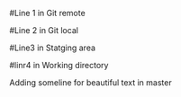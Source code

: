 #Line 1 in Git remote

#Line 2 in Git local

#Line3 in Statging area

#linr4 in Working directory

Adding someline for beautiful text in master
